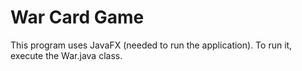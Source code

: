 # War Card Game

This program uses JavaFX (needed to run the application). 
To run it, execute the War.java class.


